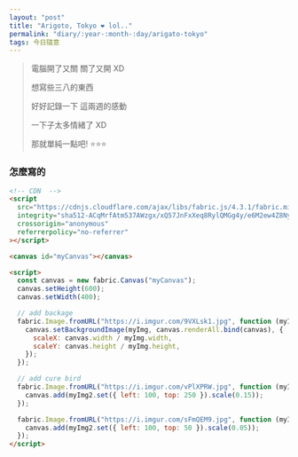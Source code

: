 ```yaml
---
layout: "post"
title: "Arigoto, Tokyo ❤️ lol.."
permalink: "diary/:year-:month-:day/arigato-tokyo"
tags: 今日隨意
---
```


<script src="https://cdnjs.cloudflare.com/ajax/libs/fabric.js/4.3.1/fabric.min.js" integrity="sha512-ACqMrfAtm537AWzgx/xQ57JnFxXeq8RylQMGg4y/e6M2ew4Z8NycE8aId/Bt2ZE+w1gNsox3MgwxKl7SGMRdtA==" crossorigin="anonymous" referrerpolicy="no-referrer"></script>

> 電腦開了又關 關了又開 XD
>
> 想寫些三八的東西
>
> 好好記錄一下 這兩週的感動
>
> 一下子太多情緒了 XD
>
> 那就單純一點吧! :star::star::star:

<canvas id="myCanvas" ></canvas>

<script>
const canvas = new fabric.Canvas('myCanvas');
canvas.setHeight(600);
canvas.setWidth(400);

// add backage
fabric.Image.fromURL('https://i.imgur.com/9VXLsk1.jpg', function(myImg) {
  canvas.setBackgroundImage(myImg, canvas.renderAll.bind(canvas), {
        scaleX: canvas.width / myImg.width,
        scaleY: canvas.height / myImg.height
    });
});

// add cure bird
fabric.Image.fromURL('https://i.imgur.com/vPlXPRW.jpg', function(myImg2) {
  canvas.add(myImg2.set({left: 100, top: 250}).scale(0.15))
});

fabric.Image.fromURL('https://i.imgur.com/sFmQEM9.jpg', function(myImg2) {
  canvas.add(myImg2.set({left: 100, top: 50}).scale(0.05))
});
</script>

### 怎麼寫的

```html
<!-- CDN  -->
<script
  src="https://cdnjs.cloudflare.com/ajax/libs/fabric.js/4.3.1/fabric.min.js"
  integrity="sha512-ACqMrfAtm537AWzgx/xQ57JnFxXeq8RylQMGg4y/e6M2ew4Z8NycE8aId/Bt2ZE+w1gNsox3MgwxKl7SGMRdtA=="
  crossorigin="anonymous"
  referrerpolicy="no-referrer"
></script>

<canvas id="myCanvas"></canvas>

<script>
  const canvas = new fabric.Canvas("myCanvas");
  canvas.setHeight(600);
  canvas.setWidth(400);

  // add backage
  fabric.Image.fromURL("https://i.imgur.com/9VXLsk1.jpg", function (myImg) {
    canvas.setBackgroundImage(myImg, canvas.renderAll.bind(canvas), {
      scaleX: canvas.width / myImg.width,
      scaleY: canvas.height / myImg.height,
    });
  });

  // add cure bird
  fabric.Image.fromURL("https://i.imgur.com/vPlXPRW.jpg", function (myImg2) {
    canvas.add(myImg2.set({ left: 100, top: 250 }).scale(0.15));
  });

  fabric.Image.fromURL("https://i.imgur.com/sFmQEM9.jpg", function (myImg2) {
    canvas.add(myImg2.set({ left: 100, top: 50 }).scale(0.05));
  });
</script>
```
